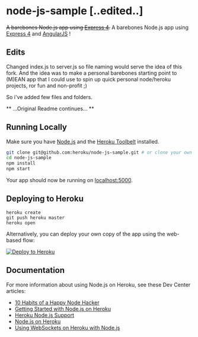 # node-js-sample [..edited..]

~~A barebones Node.js app using [Express 4](http://expressjs.com/).~~
A barebones Node.js app using [Express 4](http://expressjs.com/) and [AngularJS](https://angularjs.org/) !

## Edits

Changed index.js to server.js so file naming would serve the idea of this fork.
And the idea was to make a personal barebones starting point to (M)EAN app that I could use to spin up quick personal node/heroku projects, ror fun and non-profit ;) 

So i've added few files and folders.

** ...Original Readme continues... **

## Running Locally

Make sure you have [Node.js](http://nodejs.org/) and the [Heroku Toolbelt](https://toolbelt.heroku.com/) installed.

```sh
git clone git@github.com:heroku/node-js-sample.git # or clone your own fork
cd node-js-sample
npm install
npm start
```

Your app should now be running on [localhost:5000](http://localhost:5000/).

## Deploying to Heroku

```
heroku create
git push heroku master
heroku open
```

Alternatively, you can deploy your own copy of the app using the web-based flow:

[![Deploy to Heroku](https://www.herokucdn.com/deploy/button.png)](https://heroku.com/deploy)

## Documentation

For more information about using Node.js on Heroku, see these Dev Center articles:

- [10 Habits of a Happy Node Hacker](https://blog.heroku.com/archives/2014/3/11/node-habits)
- [Getting Started with Node.js on Heroku](https://devcenter.heroku.com/articles/getting-started-with-nodejs)
- [Heroku Node.js Support](https://devcenter.heroku.com/articles/nodejs-support)
- [Node.js on Heroku](https://devcenter.heroku.com/categories/nodejs)
- [Using WebSockets on Heroku with Node.js](https://devcenter.heroku.com/articles/node-websockets)
